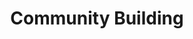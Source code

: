 ---
layout: workshop
title: Community Building
image:
  src: /files/workshops/community-building.jpg
  license: 
de:
    slogan: Gemeinsam mehr erreichen! 
    text_short: >
        Soziale Projekte und Vorhaben leben von der Beteiligung vieler Helfer/innen. Die Community-Arbeit ist in 
        vielen Organisationen zu einer wichtigen Aufgabe geworden. In unserem Workshop diskutieren wir Aspekte einer 
        guten Community-Arbeit und erarbeiten zusammen Lösungswege für gängige Herausforderungen.
    text_long: >
        Soziale Projekte und Vorhaben leben von der Beteiligung vieler Helfer/innen. Die Community-Arbeit ist in vielen 
        Organisationen zu einer wichtigen Aufgabe geworden. In unserem Workshop diskutieren wir Aspekte einer guten 
        Community-Arbeit und erarbeiten zusammen Lösungswege für gängige Herausforderungen.<br /><br />
        Dieser Workshop ist ein Austauschformat für alle Interessierten und Engagierten in der Community-Arbeit bzw. 
        dem Ehrenamtsmanagement. Wir reflektieren die do’s and dont’s der Ehrenamtsarbeit, gemeinsame Werte und 
        Prinzipien zur Stärkung der Partizipation und wie sich Communities aufbauen lassen, um soziale Anliegen zu 
        fördern. Dazu diskutieren wir digitale Ansätze und Tools, die die Beteiligung ermöglichen.  
    tags:
        - Community Building
        - Partizipation
        - Ehrenamt
    goal_disclaimer: "In diesem Workshop lernst du:"
    learning_goals:
        - Aspekte und Beispiele einer guten Community-Arbeit
        - die Herausforderungen und Potenziale der Community-Arbeit
        - wie sich eine Community aufbauen und organisieren lässt 
        - wie du Wertschätzung und Anerkennung förderst
        - wie digitale Ansätze und Tools helfen, dich und deine Community besser zu vernetzen und zu adressieren. 
    trainer:
       - Helene Hahn
       - Moritz Neujeffski
    curriculum:
        course:
            -
                name: Begrüßung und Kennenlernen
            -
                name: "Verständnis, Werte und Ansätze guter Community-Arbeit"
                content:
                    - 'Chaos-Interview: Was bedeutet gelungene Ehrenamtsarbeit für dich?'
                    - 'Reflexion: Gemeinsamkeiten erkennen' 
            -
                name: "Communities aufbauen"
                content:
                    - Geteilte Werte mittels Code of Conduct etablieren
                    - 'Hands on: Entwickle einen Code of Conduct für deine Community'
                    - Partizipation mit der Beteiligungspyramide fördern
                    - 'Hands on: Verorte deine Projekte auf der Beteiligungspyramide'
            - 
                name: "Communities organisieren und fördern"
                content:
                    - Möglichkeiten zur Förderung ehrenamtlichen Engagements
                    - 'Hands on: Entwickle Konzepte, die deiner Community etwas zurückzugeben'
                    - Community analog und digital vernetzen
                    - 'Hands on: konzipiere Austausch-Formate für deine Community'
            -
                name: "Letzte Worte: Feedback, Ausklang und Kaffee"
    prequisites:
        - erste Erfahrungen in der Community-Arbeit oder im Ehrenamtsmanagement
    ressources:
        - '<a href="https://datenschule.de/blog/2017/05/DS-BDS-Expertenkreis-Alumni/" target="_blank">Die Datenschule beim Expertenkreis</a> Alumniarbeit, Datenschule, 2017'
        - '<a href="https://www.youtube.com/watch?v=I7wp0Vlvs_k&t=580s" target="_blank">Von Alpakas, Hasenbären und Einhörnern – Über Anerkennungskultur</a>, Jugend hackt, 2016'
        - '<a href="https://www.citizenlab.co/blog/civic-engagement/ladder-citizen-participation/" target="_blank">The Ladder of Citizen Participation in the Digital Era</a>, Citizenlab, 2016'
        - '<a href="https://www.fabriders.net/communities_or_networks/" target="_blank">What are we building: communities or networks?</a>, Fabriders, 2016'
        - '<a href="https://medium.com/organizer-sandbox/building-technology-with-not-for-communities-an-engagement-guide-for-civic-tech-b8880982e65a" target="_blank">Building Technology With, Not For Communities</a>, Laurenellen McCann, 2015'
        - '<a href="https://lithgow-schmidt.dk/sherry-arnstein/ladder-of-citizen-participation.html" target="_blank">A Ladder of Citizen Participation</a>, Sherry R. Arnstein, 2006'
    duration: 3 Stunden
    costs: 200 Euro
    suitable_for: 
        - Projektteams aus gemeinnützigen Organisationen
        - Einzelpersonen
en:
    slogan: Building and sustaining communities 
    text_short: >
        Social projects and initiatives rely on the participations of different communities. Building and sustaining 
        communities has become an important task in many organisations. Through the exchange with other participants, 
        you will learn how to address and involve communities in a better way. Together we will look at common challenges 
        and develop ideas for possible solutions.
    text_long: >
        Social projects and initiatives rely on the participations of different communities. Building and sustaining 
        communities has become an important task in many organisations. Through the exchange with other participants, 
        we discuss how to address and involve communities in a better way. Together we will develop strategies for 
        common challenges.<br /><br />
        This workshop is based on an exchange format for all those interested and engaged in community work and/or 
        volunteer management. We reflect upon do's and don’ts in voluntary work, which principles promote participation 
        and how to build and organise communities in a healthy way. We also discuss digital approaches and tools that 
        can increase participation.
    tags:
        - community building 
        - participation
        - volunteering
    goal_disclaimer: "In this workshop you learn:"
    learning_goals:
        - aspects and examples of successful community projects
        - which challenges and potentials exist for civil society organisation in this field
        - how to build and organise a community 
        - how to value and promote the work of your community
        - which digital tools and approaches can be helpful to better engage your community
    trainer:
       - Helene Hahn
       - Moritz Neujeffski
    curriculum:
        course:
            -
                name: Welcome session & getting to know each other
            -
                name: "Values and approaches to community building"
                content:
                    - 'chaos interviews: What does good community-work mean to you?'
                    - 'reflection: finding a common ground' 
            -
                name: "Building communities"
                content:
                    - establishing shared values through code of conducts
                    - 'hands on: develop a code of conduct for your community'
                    - better participation through the ‘participation pyramid’
                    - "hands on: locate your projects on the ‘participation pyramid’"
            - 
                name: "Organising and supporting communities"
                content:
                    - ways to support voluntary work
                    - "hands on: develop ideas to give something back to your community"
                    - connecting community digitally and analogue
                    - "hands on: conceptualize formats that promote exchange in your community"
            -
                name: "Last words: Feedback and coffee"
    prequisites:
        - previous experience in community work or in volunteer management
    ressources:
       - '<a href="https://www.citizenlab.co/blog/civic-engagement/ladder-citizen-participation/" target="_blank">The Ladder of Citizen Participation in the Digital Era</a>, Citizenlab, 2016'
       - '<a href="https://www.fabriders.net/communities_or_networks/" target="_blank">What are we building: communities or networks?</a>, Fabriders, 2016'
       - '<a href="https://medium.com/organizer-sandbox/building-technology-with-not-for-communities-an-engagement-guide-for-civic-tech-b8880982e65a" target="_blank">Building Technology With, Not For Communities</a>, Laurenellen McCann, 2015'
       - '<a href="https://lithgow-schmidt.dk/sherry-arnstein/ladder-of-citizen-participation.html" target="_blank">A Ladder of Citizen Participation</a>, Sherry R. Arnstein, 2006'
    duration: 3 hours
    costs: 200 Euro
    suitable_for: suitable for project teams from non-profit organisations and individuals
---
